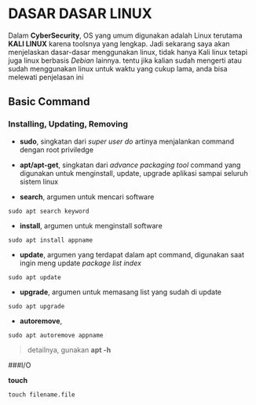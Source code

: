# DASAR DASAR LINUX

Dalam **CyberSecurity**, OS yang umum digunakan adalah Linux terutama **KALI LINUX** karena toolsnya yang lengkap. Jadi sekarang saya akan menjelaskan dasar-dasar menggunakan linux, tidak hanya Kali linux tetapi juga linux berbasis *Debian* lainnya.
tentu jika kalian sudah mengerti atau sudah menggunakan linux untuk waktu yang cukup lama, anda bisa melewati penjelasan ini

## Basic Command 

### Installing, Updating, Removing  
* **sudo**, singkatan dari _super user do_ artinya menjalankan command dengan root priviledge <br />
- **apt/apt-get**, singkatan dari _advance packaging tool_ command yang digunakan untuk menginstall, update, upgrade aplikasi sampai seluruh sistem linux<br />
+ **search**, argumen untuk mencari software<br/>
```command
sudo apt search keyword
```
- **install**, argumen untuk menginstall software<br/>
```console
sudo apt install appname
```
- **update**, argumen yang terdapat dalam apt command, digunakan saat ingin meng update _package list index_<br />
```terminal
sudo apt update
```
- **upgrade**, argumen untuk memasang list yang sudah di update<br/>
```console
sudo apt upgrade
```
- **autoremove**, <br/>
```console
sudo apt autoremove appname
```
> detailnya, gunakan **apt -h**<br/>

###I/O

**touch**
```
touch filename.file
```

